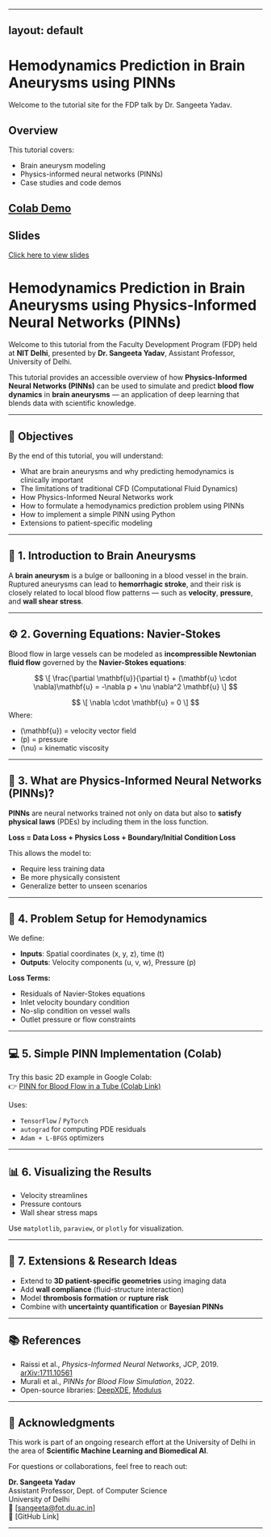 

---
layout: default
---

<script type="text/javascript" async
  src="https://cdn.jsdelivr.net/npm/mathjax@3/es5/tex-mml-chtml.js">
</script>

# Hemodynamics Prediction in Brain Aneurysms using PINNs

Welcome to the tutorial site for the FDP talk by Dr. Sangeeta Yadav.

## Overview

This tutorial covers:

- Brain aneurysm modeling
- Physics-informed neural networks (PINNs)
- Case studies and code demos

## [Colab Demo](https://colab.research.google.com/drive/your-colab-link)

## Slides

[Click here to view slides](slides.pdf)

# Hemodynamics Prediction in Brain Aneurysms using Physics-Informed Neural Networks (PINNs)

Welcome to this tutorial from the Faculty Development Program (FDP) held at **NIT Delhi**, presented by **Dr. Sangeeta Yadav**, Assistant Professor, University of Delhi.

This tutorial provides an accessible overview of how **Physics-Informed Neural Networks (PINNs)** can be used to simulate and predict **blood flow dynamics** in **brain aneurysms** — an application of deep learning that blends data with scientific knowledge.

---

## 📌 Objectives

By the end of this tutorial, you will understand:
- What are brain aneurysms and why predicting hemodynamics is clinically important
- The limitations of traditional CFD (Computational Fluid Dynamics)
- How Physics-Informed Neural Networks work
- How to formulate a hemodynamics prediction problem using PINNs
- How to implement a simple PINN using Python
- Extensions to patient-specific modeling

---

## 🧠 1. Introduction to Brain Aneurysms

A **brain aneurysm** is a bulge or ballooning in a blood vessel in the brain. Ruptured aneurysms can lead to **hemorrhagic stroke**, and their risk is closely related to local blood flow patterns — such as **velocity**, **pressure**, and **wall shear stress**.

---

## ⚙️ 2. Governing Equations: Navier-Stokes

Blood flow in large vessels can be modeled as **incompressible Newtonian fluid flow** governed by the **Navier-Stokes equations**:

$$ \[
\frac{\partial \mathbf{u}}{\partial t} + (\mathbf{u} \cdot \nabla)\mathbf{u} = -\nabla p + \nu \nabla^2 \mathbf{u}
\] $$

$$
\[
\nabla \cdot \mathbf{u} = 0
\]
$$
Where:
- \(\mathbf{u}\) = velocity vector field
- \(p\) = pressure
- \(\nu\) = kinematic viscosity

---

## 🤖 3. What are Physics-Informed Neural Networks (PINNs)?

**PINNs** are neural networks trained not only on data but also to **satisfy physical laws** (PDEs) by including them in the loss function.

**Loss = Data Loss + Physics Loss + Boundary/Initial Condition Loss**

This allows the model to:
- Require less training data
- Be more physically consistent
- Generalize better to unseen scenarios

---

## 🧪 4. Problem Setup for Hemodynamics

We define:
- **Inputs**: Spatial coordinates (x, y, z), time (t)
- **Outputs**: Velocity components (u, v, w), Pressure (p)

**Loss Terms:**
- Residuals of Navier-Stokes equations
- Inlet velocity boundary condition
- No-slip condition on vessel walls
- Outlet pressure or flow constraints

---

## 💻 5. Simple PINN Implementation (Colab)

Try this basic 2D example in Google Colab:  
👉 [PINN for Blood Flow in a Tube (Colab Link)](https://colab.research.google.com/drive/YOUR_LINK_HERE)

Uses:
- `TensorFlow` / `PyTorch`
- `autograd` for computing PDE residuals
- `Adam + L-BFGS` optimizers

---

## 📊 6. Visualizing the Results

- Velocity streamlines
- Pressure contours
- Wall shear stress maps

Use `matplotlib`, `paraview`, or `plotly` for visualization.

---

## 🚀 7. Extensions & Research Ideas

- Extend to **3D patient-specific geometries** using imaging data
- Add **wall compliance** (fluid-structure interaction)
- Model **thrombosis formation** or **rupture risk**
- Combine with **uncertainty quantification** or **Bayesian PINNs**

---

## 📚 References

- Raissi et al., *Physics-Informed Neural Networks*, JCP, 2019. [arXiv:1711.10561](https://arxiv.org/abs/1711.10561)
- Murali et al., *PINNs for Blood Flow Simulation*, 2022.
- Open-source libraries: [DeepXDE](https://github.com/lululxvi/deepxde), [Modulus](https://developer.nvidia.com/modulus)

---

## 🙌 Acknowledgments

This work is part of an ongoing research effort at the University of Delhi in the area of **Scientific Machine Learning and Biomedical AI**.

For questions or collaborations, feel free to reach out:

**Dr. Sangeeta Yadav**  
Assistant Professor, Dept. of Computer Science  
University of Delhi  
📧 [sangeeta@fot.du.ac.in]  
🔗 [GitHub Link]

---

